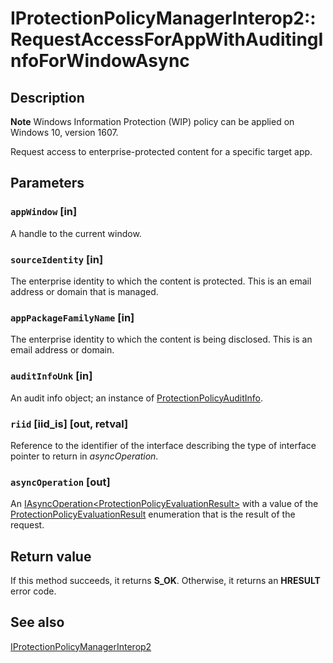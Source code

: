 # IProtectionPolicyManagerInterop2::RequestAccessForAppWithAuditingInfoForWindowAsync

## Description

**Note** Windows Information Protection (WIP) policy can be applied on Windows 10, version 1607.

Request access to enterprise-protected content for a specific target app.

## Parameters

### `appWindow` [in]

 A handle to the current window.

### `sourceIdentity` [in]

 The enterprise identity to which the content is protected. This is an email address or domain that is managed.

### `appPackageFamilyName` [in]

The enterprise identity to which the content is being disclosed. This is an email address or domain.

### `auditInfoUnk` [in]

 An audit info object; an instance of [ProtectionPolicyAuditInfo](https://learn.microsoft.com/uwp/api/Windows.Security.EnterpriseData.ProtectionPolicyAuditInfo).

### `riid` [iid_is] [out, retval]

 Reference to the identifier of the interface describing the type of interface pointer to return in *asyncOperation*.

### `asyncOperation` [out]

An [IAsyncOperation\<ProtectionPolicyEvaluationResult>](https://learn.microsoft.com/uwp/api/Windows.Foundation.IAsyncOperation_TResult_) with a value of the [ProtectionPolicyEvaluationResult](https://learn.microsoft.com/uwp/api/windows.security.enterprisedata.protectionpolicyevaluationresult) enumeration that is the result of the request.

## Return value

If this method succeeds, it returns **S_OK**. Otherwise, it returns an **HRESULT** error code.

## See also

[IProtectionPolicyManagerInterop2](https://learn.microsoft.com/previous-versions/windows/desktop/api/efswrtinterop/nn-efswrtinterop-iprotectionpolicymanagerinterop2)